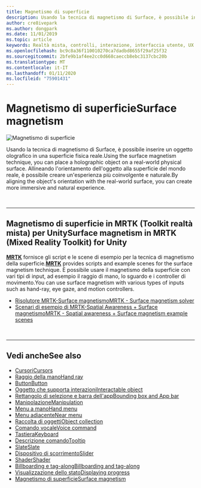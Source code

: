 ```yaml
---
title: Magnetismo di superficie
description: Usando la tecnica di magnetismo di Surface, è possibile inserire un oggetto olografico in una superficie fisica reale.
author: cre8ivepark
ms.author: dongpark
ms.date: 11/01/2019
ms.topic: article
keywords: Realtà mista, controlli, interazione, interfaccia utente, UX
ms.openlocfilehash: bc9c8a36f110010270ca7dadbd8655f29af25f32
ms.sourcegitcommit: 2bfe9b1af4ee2cc0d668caeccb8ebc3137cbc20b
ms.translationtype: MT
ms.contentlocale: it-IT
ms.lasthandoff: 01/11/2020
ms.locfileid: "75901431"
---
```

# <a name="surface-magnetism"></a><span data-ttu-id="cde3e-104">Magnetismo di superficie</span><span class="sxs-lookup"><span data-stu-id="cde3e-104">Surface magnetism</span></span>

![Magnetismo di superficie](images/UX/MRTK_SurfaceMagnetism.gif)

<span data-ttu-id="cde3e-106">Usando la tecnica di magnetismo di Surface, è possibile inserire un oggetto olografico in una superficie fisica reale.</span><span class="sxs-lookup"><span data-stu-id="cde3e-106">Using the surface magnetism technique, you can place a holographic object on a real-world physical surface.</span></span> <span data-ttu-id="cde3e-107">Allineando l'orientamento dell'oggetto alla superficie del mondo reale, è possibile creare un'esperienza più coinvolgente e naturale.</span><span class="sxs-lookup"><span data-stu-id="cde3e-107">By aligning the object's orientation with the real-world surface, you can create more immersive and natural experience.</span></span>

<br>

---

## <a name="surface-magnetism-in-mrtk-mixed-reality-toolkit-for-unity"></a><span data-ttu-id="cde3e-108">Magnetismo di superficie in MRTK (Toolkit realtà mista) per Unity</span><span class="sxs-lookup"><span data-stu-id="cde3e-108">Surface magnetism in MRTK (Mixed Reality Toolkit) for Unity</span></span>
<span data-ttu-id="cde3e-109">**[MRTK](https://github.com/Microsoft/MixedRealityToolkit-Unity)** fornisce gli script e le scene di esempio per la tecnica di magnetismo della superficie.</span><span class="sxs-lookup"><span data-stu-id="cde3e-109">**[MRTK](https://github.com/Microsoft/MixedRealityToolkit-Unity)** provides scripts and example scenes for the surface magnetism technique.</span></span> <span data-ttu-id="cde3e-110">È possibile usare il magnetismo della superficie con vari tipi di input, ad esempio il raggio di mano, lo sguardo e i controller di movimento.</span><span class="sxs-lookup"><span data-stu-id="cde3e-110">You can use surface magnetism with various types of inputs such as hand-ray, eye gaze, and motion controllers.</span></span>

* [<span data-ttu-id="cde3e-111">Risolutore MRTK-Surface magnetismo</span><span class="sxs-lookup"><span data-stu-id="cde3e-111">MRTK - Surface magnetism solver</span></span>](https://microsoft.github.io/MixedRealityToolkit-Unity/Documentation/README_Solver.html#surfacemagnetism)
* [<span data-ttu-id="cde3e-112">Scenari di esempio di MRTK-Spatial Awareness + Surface magnetismo</span><span class="sxs-lookup"><span data-stu-id="cde3e-112">MRTK - Spatial awareness + Surface magnetism example scenes</span></span>](https://github.com/microsoft/MixedRealityToolkit-Unity/blob/mrtk_development/Assets/MixedRealityToolkit.Examples/Demos/Solvers/Scenes/SurfaceMagnetismSpatialAwarenessExample.unity)


<br>

---

## <a name="see-also"></a><span data-ttu-id="cde3e-113">Vedi anche</span><span class="sxs-lookup"><span data-stu-id="cde3e-113">See also</span></span>

* [<span data-ttu-id="cde3e-114">Cursori</span><span class="sxs-lookup"><span data-stu-id="cde3e-114">Cursors</span></span>](cursors.md)
* [<span data-ttu-id="cde3e-115">Raggio della mano</span><span class="sxs-lookup"><span data-stu-id="cde3e-115">Hand ray</span></span>](point-and-commit.md)
* [<span data-ttu-id="cde3e-116">Button</span><span class="sxs-lookup"><span data-stu-id="cde3e-116">Button</span></span>](button.md)
* [<span data-ttu-id="cde3e-117">Oggetto che supporta interazioni</span><span class="sxs-lookup"><span data-stu-id="cde3e-117">Interactable object</span></span>](interactable-object.md)
* [<span data-ttu-id="cde3e-118">Rettangolo di selezione e barra dell'app</span><span class="sxs-lookup"><span data-stu-id="cde3e-118">Bounding box and App bar</span></span>](app-bar-and-bounding-box.md)
* [<span data-ttu-id="cde3e-119">Manipolazione</span><span class="sxs-lookup"><span data-stu-id="cde3e-119">Manipulation</span></span>](direct-manipulation.md)
* [<span data-ttu-id="cde3e-120">Menu a mano</span><span class="sxs-lookup"><span data-stu-id="cde3e-120">Hand menu</span></span>](hand-menu.md)
* [<span data-ttu-id="cde3e-121">Menu adiacente</span><span class="sxs-lookup"><span data-stu-id="cde3e-121">Near menu</span></span>](near-menu.md)
* [<span data-ttu-id="cde3e-122">Raccolta di oggetti</span><span class="sxs-lookup"><span data-stu-id="cde3e-122">Object collection</span></span>](object-collection.md)
* [<span data-ttu-id="cde3e-123">Comando vocale</span><span class="sxs-lookup"><span data-stu-id="cde3e-123">Voice command</span></span>](voice-input.md)
* [<span data-ttu-id="cde3e-124">Tastiera</span><span class="sxs-lookup"><span data-stu-id="cde3e-124">Keyboard</span></span>](keyboard.md)
* [<span data-ttu-id="cde3e-125">Descrizione comando</span><span class="sxs-lookup"><span data-stu-id="cde3e-125">Tooltip</span></span>](tooltip.md)
* [<span data-ttu-id="cde3e-126">Slate</span><span class="sxs-lookup"><span data-stu-id="cde3e-126">Slate</span></span>](slate.md)
* [<span data-ttu-id="cde3e-127">Dispositivo di scorrimento</span><span class="sxs-lookup"><span data-stu-id="cde3e-127">Slider</span></span>](slider.md)
* [<span data-ttu-id="cde3e-128">Shader</span><span class="sxs-lookup"><span data-stu-id="cde3e-128">Shader</span></span>](shader.md)
* [<span data-ttu-id="cde3e-129">Billboarding e tag-along</span><span class="sxs-lookup"><span data-stu-id="cde3e-129">Billboarding and tag-along</span></span>](billboarding-and-tag-along.md)
* [<span data-ttu-id="cde3e-130">Visualizzazione dello stato</span><span class="sxs-lookup"><span data-stu-id="cde3e-130">Displaying progress</span></span>](progress.md)
* [<span data-ttu-id="cde3e-131">Magnetismo di superficie</span><span class="sxs-lookup"><span data-stu-id="cde3e-131">Surface magnetism</span></span>](surface-magnetism.md)

